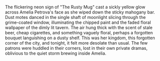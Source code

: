 The flickering neon sign of "The Rusty Mug" cast a sickly yellow glow across Amelia Petrova's face as she wiped down the sticky mahogany bar.  Dust motes danced in the single shaft of moonlight slicing through the grime-coated window, illuminating the chipped paint and the faded floral wallpaper of the dimly lit tavern.  The air hung thick with the scent of stale beer, cheap cigarettes, and something vaguely floral, perhaps a forgotten bouquet languishing on a dusty shelf.  This was her kingdom, this forgotten corner of the city, and tonight, it felt more desolate than usual.  The few patrons were huddled in their corners, lost in their own private dramas, oblivious to the quiet storm brewing inside Amelia.
